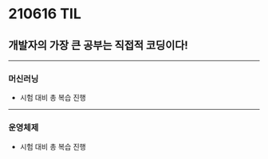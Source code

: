 # 210616 TIL
## 개발자의 가장 큰 공부는 직접적 코딩이다!
----------------
### 머신러닝
  * 시험 대비 총 복습 진행
------------
### 운영체제
  * 시험 대비 총 복습 진행
